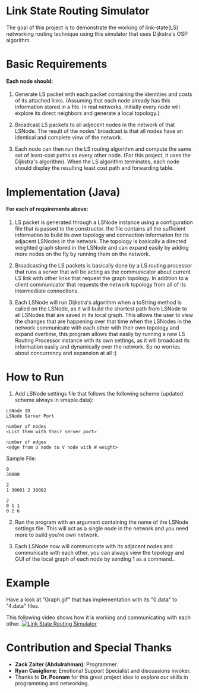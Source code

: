 # Link State Routing Simulator
The goal of this project is to demonstrate the working of link-state(LS) networking routing technique using this
simulator that uses Dijkstra's OSP algorithm. 

# Basic Requirements
#### Each node should:
1. Generate LS packet with each packet containing the identities and costs of its attached links. 
(Assuming that each node already has this information stored in a file. In real networks, 
initially every node will explore its direct neighbors and generate a local topology.)

2. Broadcast LS packets to all adjecent nodes in the network of that LSNode. The result of the nodes' broadcast
 is that all nodes have an identical and complete view of the network.
 
3. Each node can then run the LS routing algorithm and compute the same set of least-cost paths as every other node.
 (For this project, it uses the Dijkstra's algorithm). 
 When the LS algorithm terminates, each node should display the resulting least cost path and forwarding table.

# Implementation (Java)
#### For each of requirements above:
1. LS packet is generated through a LSNode instance using a configuration file that is passed to the constructor.
the file contains all the sufficient information to build its own topology and connection information for its
adjacent LSNodes in the network. The topology is basically a directed weighted graph stored in the LSNode
and can expand easily by adding more nodes on the fly by running them on the network.

2. Broadcasting the LS packets is basically done by a LS routing processor that runs a server that will be acting
as the communicator about current LS link with other links that request the graph topology. In addition to a 
client communicator that requests the network topology from all of its intermediate connections.

3. Each LSNode will run Dijkstra's algorithm when a toString method is called on the LSNode, as it will build the 
shortest path from LSNode to all LSNodes that are saved in its local graph. This allows the user to view the changes
that are happening over that time when the LSNodes in the network communicate with each other with their own
topology and expand overtime, this program allows that easily by running a new LS Routing Processor instance with 
its own settings, as it will broadcast its information easily and dynamically over the network. So no worries about
concurrency and expansion at all :)

# How to Run
1. Add LSNode settings file that follows the following scheme (updated scheme always in smaple.data):
```text
LSNode ID
LSNode Server Port

number of nodes
<List them with their server port>

number of edges
<edge from U node to V node with W weight>
```
Sample File:
```text
0
30000

2
1 30001 2 30002

2
0 1 1
0 2 6
```

2. Run the program with an argument containing the name of the LSNode settings file. This will act as a single 
node in the network and you need more to build you're own network. 

3. Each LSNode now will communicate with its adjacent nodes and communicate with each other, you can always view
the topology and GUI of the local graph of each node by sending 1 as a command..

# Example
Have a look at "Graph.gif" that has implementation with its "0.data" to "4.data" files.

This following video shows how it is working and communicating with each other.
[![Link State Routing Simulator](https://i.imgur.com/gRPcajq.png)](https://youtu.be/eWftYnUYSqI "Link State Routing Simulator")

# Contribution and Special Thanks
* <b>Zack Zaiter (Abdulrahman)</b>: Programmer.
* <b>Ryan Casiglione</b>: Emotional Support Specialist and discussions invoker.
* Thanks to <b>Dr. Poonam</b> for this great project idea to explore our skills in programming and networking.